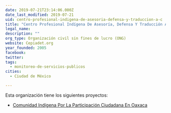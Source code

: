 ```yaml
---
date: 2019-07-21T23:14:06.000Z
date_last_modified: 2019-07-21
uid: centro-profesional-indigena-de-asesoria-defensa-y-traduccion-a-c
title: "Centro Profesional Indígena De Asesoría, Defensa Y Traducción A.C."
legal_name: 
description: ""
org_type: Organización civil sin fines de lucro (ONG)
website: Cepiadet.org
year_founded: 2005
facebook: 
twitter: 
tags:
  - monitoreo-de-servicios-publicos
cities: 
  - Ciudad de México

---
```


Esta organización tiene los siguientes proyectos:

- [Comunidad Indígena Por La Participación Ciudadana En Oaxaca](/i/comunidad-indigena-por-la-participacion-ciudadana-en-oaxaca.html)
